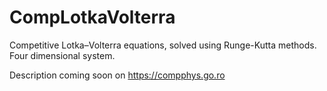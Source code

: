 # CompLotkaVolterra
Competitive Lotka–Volterra equations, solved using Runge-Kutta methods. Four dimensional system.

Description coming soon on https://compphys.go.ro
